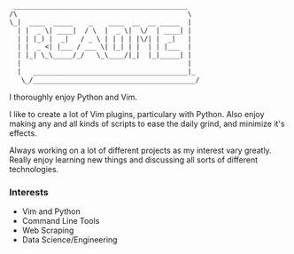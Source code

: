 ``` txt
 ____________________________________________
/\                                           \
\_|  ____  _____    _    ____  __  __ _____  |
  | |  _ \| ____|  / \  |  _ \|  \/  | ____| |
  | | |_) |  _|   / _ \ | | | | |\/| |  _|   |
  | |  _ <| |___ / ___ \| |_| | |  | | |___  |
  | |_| \_\_____/_/   \_\____/|_|  |_|_____| |
  |                                          |
  |   _______________________________________|_
   \_/_________________________________________/
```

I thoroughly enjoy Python and Vim.

I like to create a lot of Vim plugins, particulary with Python. Also enjoy making any and all kinds of scripts to ease the daily grind, and minimize it's effects.

Always working on a lot of different projects as my interest vary greatly. Really enjoy learning new things and discussing all sorts of different technologies.

### Interests

* Vim and Python
* Command Line Tools
* Web Scraping
* Data Science/Engineering
